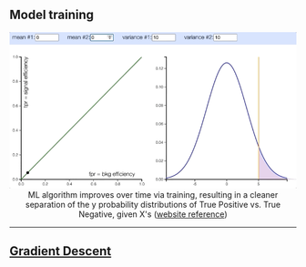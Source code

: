 ## Model training

<p align="center"><img src="./images/prob_distribution_and_ROC.gif" width="600px"><br/>ML algorithm improves over time via training, resulting in a cleaner separation of the y probability distributions of True Positive vs. True Negative, given X's (<a href="http://arogozhnikov.github.io/2015/10/05/roc-curve.html">website reference</a>)</p>

<hr>

## <a href="./gradient_descent">Gradient Descent</a>
